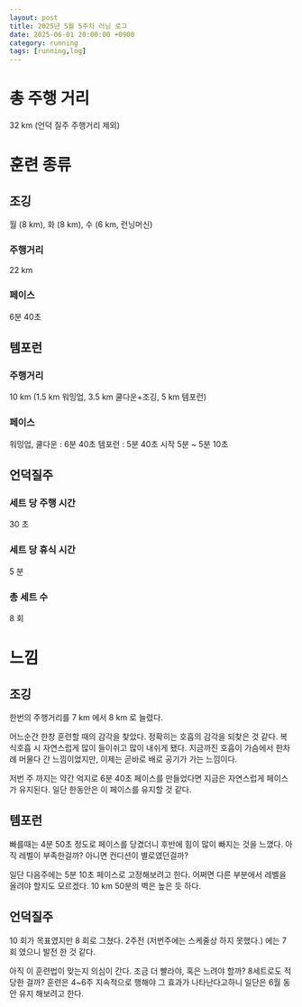 ```yaml
---
layout: post
title: 2025년 5월 5주차 러닝 로그
date: 2025-06-01 20:00:00 +0900
category: running
tags: [running,log]
---
```


# 총 주행 거리
32 km (언덕 질주 주행거리 제외)

# 훈련 종류
## 조깅
월 (8 km), 화 (8 km), 수 (6 km, 런닝머신)
### 주행거리
22 km
### 페이스
6분 40초


## 템포런
### 주행거리
10 km (1.5 km 워밍업, 3.5 km 쿨다운+조깅, 5 km 템포런)
### 페이스
워밍업, 쿨다운 : 6분 40초
템포런 : 5분 40초 시작 5분 ~ 5분 10초


## 언덕질주
### 세트 당 주행 시간
30 초
### 세트 당 휴식 시간
5 분
### 총 세트 수
8 회


# 느낌
## 조깅
한번의 주행거리를 7 km 에서 8 km 로 늘렸다.

어느순간 한창 훈련할 때의 감각을 찾았다. 정확히는 호흡의 감각을 되찾은 것 같다. 복식호흡 시 자연스럽게 많이 들이쉬고 많이 내쉬게 됐다.
지금까진 호흡이 가슴에서 한차례 머물다 간 느낌이었지만, 이제는 곧바로 배로 공기가 가는 느낌이다.

저번 주 까지는 약간 억지로 6분 40초 페이스를 만들었다면 지금은 자연스럽게 페이스가 유지된다. 일단 한동안은 이 페이스를 유지할 것 같다.


## 템포런
빠를때는 4분 50초 정도로 페이스를 당겼더니 후반에 힘이 많이 빠지는 것을 느꼈다. 아직 레벨이 부족한걸까? 아니면 컨디션이 별로였던걸까? 

일단 다음주에는 5분 10초 페이스로 고정해보려고 한다. 어쩌면 다른 부분에서 레벨을 올려야 할지도 모르겠다. 10 km 50분의 벽은 높은 듯 하다.


## 언덕질주
10 회가 목표였지만 8 회로 그쳤다. 2주전 (저번주에는 스케줄상 하지 못했다.) 에는 7회 였으니 발전 한 것 같다.

아직 이 훈련법이 맞는지 의심이 간다. 조금 더 빨라야, 혹은 느려야 할까? 8세트로도 적당한 걸까? 훈련은 4~6주 지속적으로 행해야 그 효과가 나타난다고하니 일단은 6월 동안 유지 해보려고 한다.